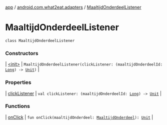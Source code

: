 [app](../../index.md) / [android.com.what2eat.adapters](../index.md) / [MaaltijdOnderdeelListener](./index.md)

# MaaltijdOnderdeelListener

`class MaaltijdOnderdeelListener`

### Constructors

| [&lt;init&gt;](-init-.md) | `MaaltijdOnderdeelListener(clickListener: (maaltijdOnderdeelId: `[`Long`](https://kotlinlang.org/api/latest/jvm/stdlib/kotlin/-long/index.html)`) -> `[`Unit`](https://kotlinlang.org/api/latest/jvm/stdlib/kotlin/-unit/index.html)`)` |

### Properties

| [clickListener](click-listener.md) | `val clickListener: (maaltijdOnderdeelId: `[`Long`](https://kotlinlang.org/api/latest/jvm/stdlib/kotlin/-long/index.html)`) -> `[`Unit`](https://kotlinlang.org/api/latest/jvm/stdlib/kotlin/-unit/index.html) |

### Functions

| [onClick](on-click.md) | `fun onClick(maaltijdOnderdeel: `[`MaaltijdOnderdeel`](../../android.com.what2eat.model/-maaltijd-onderdeel/index.md)`): `[`Unit`](https://kotlinlang.org/api/latest/jvm/stdlib/kotlin/-unit/index.html) |

